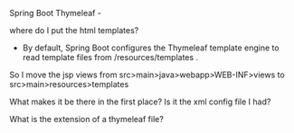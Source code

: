 Spring Boot Thymeleaf  -  

where do I put the html templates? 

- By default, Spring Boot configures the Thymeleaf template engine to read template files from /resources/templates .

So I move the jsp views from src>main>java>webapp>WEB-INF>views
to src>main>resources>templates

What makes it be there in the first place? Is it the xml config file I had? 


What is the extension of a thymeleaf file? 

